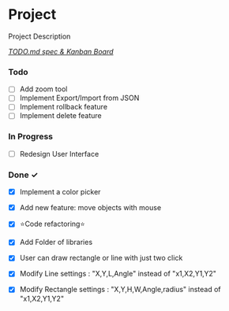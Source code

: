 # Project

Project Description

<em>[TODO.md spec & Kanban Board](https://bit.ly/3fCwKfM)</em>

### Todo

- [ ] Add zoom tool  
- [ ] Implement Export/Import from JSON  
- [ ] Implement rollback feature  
- [ ] Implement delete feature  

### In Progress

- [ ] Redesign User Interface  

### Done ✓

- [x] Implement a color picker  
- [x] Add new feature: move objects with mouse  
- [x] ⭐Code refactoring⭐  
- [x] Add Folder of libraries  
- [x] User can draw rectangle or line with just two click  
- [x] Modify Line settings : "X,Y,L,Angle" instead of "x1,X2,Y1,Y2"  
- [x] Modify Rectangle settings : "X,Y,H,W,Angle,radius" instead of "x1,X2,Y1,Y2"  

